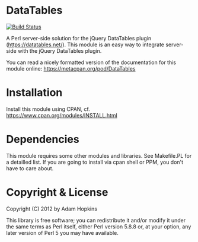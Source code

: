 DataTables
==========

[![Build Status](https://travis-ci.org/srchulo/DataTables.svg?branch=master)](https://travis-ci.org/srchulo/DataTables)

A Perl server-side solution for the jQuery DataTables plugin (https://datatables.net/). 
This module is an easy way to integrate server-side with the jQuery DataTables plugin.

You can read a nicely formatted version of the documentation for this module online: https://metacpan.org/pod/DataTables

Installation
============

Install this module using CPAN, cf. https://www.cpan.org/modules/INSTALL.html

Dependencies
============

This module requires some other modules and libraries.
See Makefile.PL for a detailled list. If you are going to install
via cpan shell or PPM, you don't have to care about.

Copyright & License
===================

Copyright (C) 2012 by Adam Hopkins

This library is free software; you can redistribute it and/or modify it under the same terms as Perl itself, either Perl version 5.8.8 or, at your option, any later version of Perl 5 you may have available.
